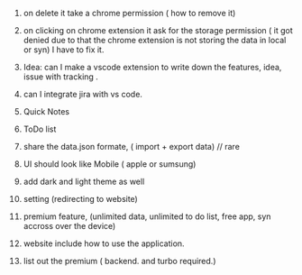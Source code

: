 1. on delete it take a chrome permission ( how to remove it)
2. on clicking on chrome extension it ask for the storage permission ( it got denied due to that the chrome extension is not storing the data in local or syn) I have to fix it.
3. Idea: can I make a vscode extension to write down the features, idea, issue with tracking .
4. can I integrate jira with vs code.


1. Quick Notes
2. ToDo list
3. share the data.json formate, ( import + export data) // rare
4. UI should look like Mobile ( apple or sumsung)
5. add dark and light theme as well
6. setting (redirecting to website)
7. premium feature,
(unlimited data, unlimited to do list, free app, syn accross over the device)
8. website include how to use the application.
9. list out the premium ( backend. and turbo required.)